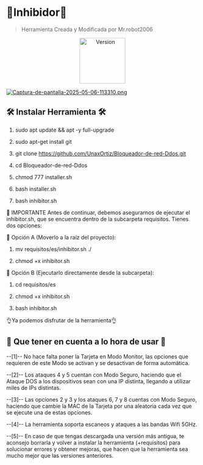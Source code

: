 # 🛜Inhibidor🛜 
> Herramienta Creada y Modificada por Mr.robot2006


<p align="center"><img width="120px" alt="Version" src="https://img.shields.io/badge/version-2.0-a3a8b7.svg?style=for-the-badge"/></p>

[![Captura-de-pantalla-2025-05-06-113310.png](https://i.postimg.cc/ncWhjCfH/Captura-de-pantalla-2025-05-06-113310.png)](https://postimg.cc/4mzgj43M)

## 🛠 Instalar Herramienta 🛠

1) sudo apt update && apt -y full-upgrade

2) sudo apt-get install git

3) git clone https://github.com/UnaxOrtiz/Bloqueador-de-red-Ddos.git

4) cd Bloqueador-de-red-Ddos

5) chmod 777 installer.sh

6) bash installer.sh

7) bash inhibitor.sh

📁 IMPORTANTE
Antes de continuar, debemos asegurarnos de ejecutar el inhibitor.sh, que se encuentra dentro de la subcarpeta requisitos. Tienes dos opciones:

🔹 Opción A (Moverlo a la raíz del proyecto):

1) mv requisitos/es/inhibitor.sh ./

2) chmod +x inhibitor.sh

🔹 Opción B (Ejecutarlo directamente desde la subcarpeta):

1) cd requisitos/es

2) chmod +x inhibitor.sh

3) bash inhibitor.sh

👌Ya podemos disfrutar de la herramienta👌

## 🎲 Que tener en cuenta a lo hora de usar 🎲

--[1]-- No hace falta poner la Tarjeta en Modo Monitor, las opciones que requieren de este Modo se activan y se desactivan de forma automática.

--[2]-- Los ataques 4 y 5 cuentan con Modo Seguro, haciendo que el Ataque DOS a los dispositivos sean con una IP distinta, llegando a utilizar miles de IPs distintas.

--[3]-- Las opciones 2 y 3 y los ataques 6, 7 y 8 cuentas con Modo Seguro, haciendo que cambie la MAC de la Tarjeta por una aleatoria cada vez que se ejecute una de estas opciones.

--[4]-- La herramienta soporta escaneos y ataques a las bandas Wifi 5GHz.

--[5]-- En caso de que tengas descargada una versión más antigua, te aconsejo borrarla y volver a instalar la herramienta (+requisitos) para solucionar errores y obtener mejoras, que hacen que la herramienta sea mucho mejor que las versiones anteriores.


